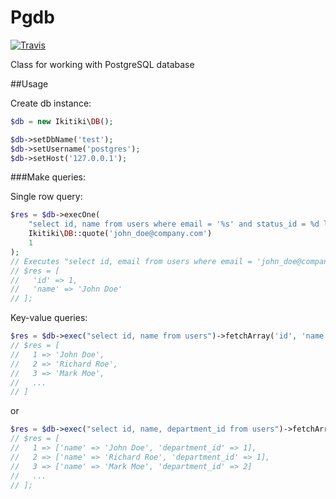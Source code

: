 # Pgdb

[![Travis](https://travis-ci.org/ikitiki/pgdb.svg?branch=master)](https://travis-ci.org/ikitiki/pgdb)

Class for working with PostgreSQL database

##Usage

Create db instance:

```php
$db = new Ikitiki\DB();

$db->setDbName('test');
$db->setUsername('postgres');
$db->setHost('127.0.0.1');
```

###Make queries:

Single row query:

```php
$res = $db->execOne(
	"select id, name from users where email = '%s' and status_id = %d limit 1", 
	Ikitiki\DB::quote('john_doe@company.com')
	1
);
// Executes "select id, email from users where email = 'john_doe@company.com' and status_id = 1"
// $res = [
//   'id' => 1,
//   'name' => 'John Doe'
// ];
```

Key-value queries:

```php
$res = $db->exec("select id, name from users")->fetchArray('id', 'name');
// $res = [
//   1 => 'John Doe',
//   2 => 'Richard Roe',
//   3 => 'Mark Moe',
//   ...
// ]
```
or

```php
$res = $db->exec("select id, name, department_id from users")->fetchArray('id');
// $res = [
//   1 => ['name' => 'John Doe', 'department_id' => 1],
//   2 => ['name' => 'Richard Roe', 'department_id' => 1],
//   3 => ['name' => 'Mark Moe', 'department_id' => 2]
//   ...
// ];
```
